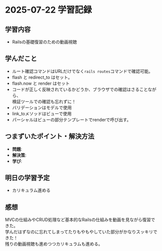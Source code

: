 # 2025-07-22 学習記録

## 学習内容
- Railsの基礎復習のための動画視聴

## 学んだこと
- ルート確認コマンドはURLだけでなく`rails routes`コマンドで確認可能。
- flash と redirect_to はセット。
- flash.now と render はセット
- コードが正しく反映されているかどうか、ブラウザでの確認はさることながら、<br>
  検証ツールでの確認も忘れずに！
- バリデーションはモデルで使用
- link_toメソッドはビューで使用
- パーシャルはビューの部分テンプレートでrenderで呼び出す。

## つまずいたポイント・解決方法
- **問題**:
- **解決策**:
- **学び**:

## 明日の学習予定
- カリキュラム進める

## 感想
MVCの仕組みやCRUD処理など基本的なRailsの仕組みを動画を見ながら復習できた。<br>
学んだはずなのに忘れてしまってたりもやもやしていた部分がかなりスッキリできた！<br>
残りの動画視聴も進めつつカリキュラムも進める。